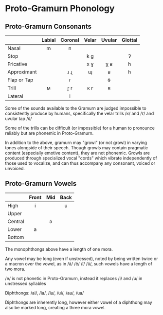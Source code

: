 # Proto-Gramurn Phonology

## Proto-Gramurn Consonants

|             | Labial | Coronal | Velar | Uvular | Glottal |
| :---------- | :----: | :-----: | :---: | :----: | :-----: |
| Nasal       |   m    |    n    |       |        |         |
| Stop        |        |         |  k g  |        |    ʔ    |
| Fricative   |        |         |  x ɣ  |  χ ʁ   |    h    |
| Approximant |        |   ɹ ɻ   |   ɰ   |   ʁ    |    h    |
| Flap or Tap |        |    ɾ    |       |   ɢ̆   |         |
| Trill       |   м    |  r̥ r   |  к г  |   ʀ    |         |
| Lateral     |        |    l    |       |        |         |

Some of the sounds available to the Gramurn are judged impossible to consistently produce by humans, specifically the velar trills /к/ and /г/ and uvular tap /ɢ̆/

Some of the trills can be difficult (or impossible) for a human to pronounce reliably but are phonemic in Proto-Gramurn.

In addition to the above, gramurn may "growl" (or not growl) in varying tones alongside of their speech. Though growls may contain pragmatic content (especially emotive content), they are not phonemic. Growls are produced through specialized vocal "cords" which vibrate independently of those used to vocalize, and can thus accompany any consonant, voiced or unvoiced.

## Proto-Gramurn Vowels

|         | Front | Mid | Back |
| :------ | :---: | :-: | :--: |
| High    |   i   |     |  u   |
| Upper   |       |     |      |
| Central |       |  ə  |      |
| Lower   |   a   |     |      |
| Bottom  |       |     |      |

The monophthongs above have a length of one mora.

Any vowel may be long (even if unstressed), noted by being written twice or a macron over the vowel, as in /ā/ /ē/ /ī/ /ū/, such vowels have a length of two mora.

/e/ is not phonetic in Proto-Gramurn, instead it replaces /i/ and /u/ in unstressed syllables

Diphthongs: /ai/, /ia/, /iu/, /ui/, /au/, /ua/

Diphthongs are inherently long, however either vowel of a diphthong may also be marked long, creating a three mora vowel.
